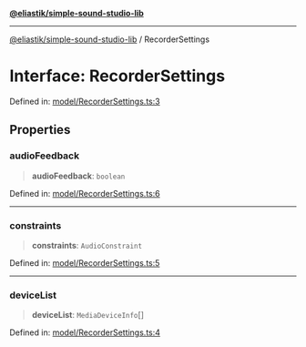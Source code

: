 [**@eliastik/simple-sound-studio-lib**](../README.md)

***

[@eliastik/simple-sound-studio-lib](../README.md) / RecorderSettings

# Interface: RecorderSettings

Defined in: [model/RecorderSettings.ts:3](https://github.com/Eliastik/simple-sound-studio-lib/blob/6682e5e836e2002f5da4644dfa82f1eb5b9a13da/lib/model/RecorderSettings.ts#L3)

## Properties

### audioFeedback

> **audioFeedback**: `boolean`

Defined in: [model/RecorderSettings.ts:6](https://github.com/Eliastik/simple-sound-studio-lib/blob/6682e5e836e2002f5da4644dfa82f1eb5b9a13da/lib/model/RecorderSettings.ts#L6)

***

### constraints

> **constraints**: `AudioConstraint`

Defined in: [model/RecorderSettings.ts:5](https://github.com/Eliastik/simple-sound-studio-lib/blob/6682e5e836e2002f5da4644dfa82f1eb5b9a13da/lib/model/RecorderSettings.ts#L5)

***

### deviceList

> **deviceList**: `MediaDeviceInfo`[]

Defined in: [model/RecorderSettings.ts:4](https://github.com/Eliastik/simple-sound-studio-lib/blob/6682e5e836e2002f5da4644dfa82f1eb5b9a13da/lib/model/RecorderSettings.ts#L4)
